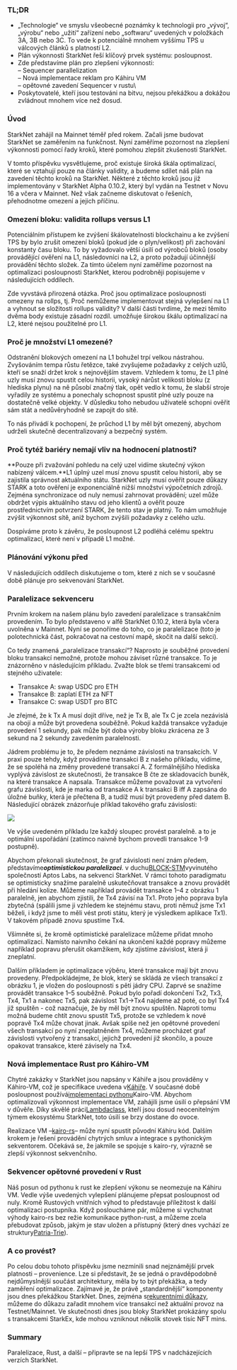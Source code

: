 ### TL;DR

* „Technologie“ ve smyslu všeobecné poznámky k technologii pro „vývoj“, „výrobu“ nebo „užití“ zařízení nebo „softwaru“ uvedených v položkách 3A, 3B nebo 3C. To vede k potenciálně mnohem vyššímu TPS u válcových článků s platností L2.
* Plán výkonnosti StarkNet řeší klíčový prvek systému: posloupnost.
* Zde představíme plán pro zlepšení výkonnosti:\
  – Sequencer parallelization\
  – Nová implementace reklam pro Káhiru VM\
  – opětovné zavedení Sequencer v rustu\
* Poskytovatelé, kteří jsou testováni na bitvu, nejsou překážkou a dokážou zvládnout mnohem více než dosud.

### Úvod

StarkNet zahájil na Mainnet téměř před rokem. Začali jsme budovat StarkNet se zaměřením na funkčnost. Nyní zaměříme pozornost na zlepšení výkonnosti pomocí řady kroků, které pomohou zlepšit zkušenosti StarkNet.

V tomto příspěvku vysvětlujeme, proč existuje široká škála optimalizací, které se vztahují pouze na články validity, a budeme sdílet náš plán na zavedení těchto kroků na StarkNet. Některé z těchto kroků jsou již implementovány v StarkNet Alpha 0.10.2, který byl vydán na Testnet v Novu 16 a včera v Mainnet. Než však začneme diskutovat o řešeních, přehodnotme omezení a jejich příčinu.

### Omezení bloku: validita rollups versus L1

Potenciálním přístupem ke zvýšení škálovatelnosti blockchainu a ke zvýšení TPS by bylo zrušit omezení bloků (pokud jde o plyn/velikost) při zachování konstanty času bloku. To by vyžadovalo větší úsilí od výrobců bloků (osoby provádějící ověření na L1, následovníci na L2, a proto požadují účinnější provádění těchto složek. Za tímto účelem nyní zaměříme pozornost na optimalizaci posloupnosti StarkNet, kterou podrobněji popisujeme v následujících oddílech.

Zde vyvstává přirozená otázka. Proč jsou optimalizace posloupnosti omezeny na rollps, tj. Proč nemůžeme implementovat stejná vylepšení na L1 a vyhnout se složitosti rollups validity? V další části tvrdíme, že mezi těmito dvěma body existuje zásadní rozdíl. umožňuje širokou škálu optimalizací na L2, které nejsou použitelné pro L1.

### Proč je množství L1 omezené?

Odstranění blokových omezení na L1 bohužel trpí velkou nástrahou. Zvyšováním tempa růstu řetězce, také zvyšujeme požadavky z celých uzlů, kteří se snaží držet krok s nejnovějším stavem. Vzhledem k tomu, že L1 plné uzly musí znovu spustit celou historii, vysoký nárůst velikosti bloku (z hlediska plynu) na ně působí značný tlak, opět vedlo k tomu, že slabší stroje vyřadily ze systému a ponechaly schopnost spustit plné uzly pouze na dostatečně velké objekty. V důsledku toho nebudou uživatelé schopni ověřit sám stát a nedůvěryhodně se zapojit do sítě.

To nás přivádí k pochopení, že průchod L1 by měl být omezený, abychom udrželi skutečně decentralizovaný a bezpečný systém.

### Proč tytéž bariéry nemají vliv na hodnocení platnosti?

**Pouze při zvažování pohledu na celý uzel vidíme skutečný výkon nabízený válcem.**L1 úplný uzel musí znovu spustit celou historii, aby se zajistila správnost aktuálního státu. StarkNet uzly musí ověřit pouze důkazy STARK a toto ověření je exponenciálně nižší množství výpočetních zdrojů. Zejména synchronizace od nuly nemusí zahrnovat provádění; uzel může obdržet výpis aktuálního stavu od jeho klientů a ověřit pouze prostřednictvím potvrzení STARK, že tento stav je platný. To nám umožňuje zvýšit výkonnost sítě, aniž bychom zvýšili požadavky z celého uzlu.

Dospíváme proto k závěru, že posloupnost L2 podléhá celému spektru optimalizací, které není v případě L1 možné.

### Plánování výkonu před

V následujících oddílech diskutujeme o tom, které z nich se v současné době plánuje pro sekvenování StarkNet.

### Paralelizace sekvenceru

Prvním krokem na našem plánu bylo zavedení paralelizace s transakčním provedením. To bylo představeno v alfě StarkNet 0.10.2, která byla včera uvolněna v Mainnet. Nyní se ponoříme do toho, co je paralelizace (toto je polotechnická část, pokračovat na cestovní mapě, skočit na další sekci).

Co tedy znamená „paralelizace transakcí“? Naprosto je souběžné provedení bloku transakcí nemožné, protože mohou záviset různé transakce. To je znázorněno v následujícím příkladu. Zvažte blok se třemi transakcemi od stejného uživatele:

* Transakce A: swap USDC pro ETH
* Transakce B: zaplatí ETH za NFT
* Transakce C: swap USDT pro BTC

Je zřejmé, že k Tx A musí dojít dříve, než je Tx B, ale Tx C je zcela nezávislá na obojí a může být provedena souběžně. Pokud každá transakce vyžaduje provedení 1 sekundy, pak může být doba výroby bloku zkrácena ze 3 sekund na 2 sekundy zavedením paralelnosti.

Jádrem problému je to, že předem neznáme závislosti na transakcích. V praxi pouze tehdy, když provádíme transakci B z našeho příkladu, vidíme, že se spoléhá na změny provedené transakcí A. Z formálnějšího hlediska vyplývá závislost ze skutečnosti, že transakce B čte ze skladovacích buněk, na které transakce A napsala. Transakce můžeme považovat za vytvoření grafu závislosti, kde je marka od transakce A k transakci B iff A zapsána do úložné buňky, která je přečtena B, a tudíž musí být provedeny před datem B. Následující obrázek znázorňuje příklad takového grafu závislosti:

![](https://miro.medium.com/max/641/0*I-qGgxdJJmqmgZWM)

Ve výše uvedeném příkladu lze každý sloupec provést paralelně. a to je optimální uspořádání (zatímco naivně bychom provedli transakce 1-9 postupně).

Abychom překonali skutečnost, že graf závislosti není znám předem, představíme***optimistickou paralelizaci***. v duchu[BLOCK-STM](https://malkhi.com/posts/2022/04/block-stm/)vyvinutého společností Aptos Labs, na sekvenci StarkNet. V rámci tohoto paradigmatu se optimisticky snažíme paralelně uskutečňovat transakce a znovu provádět při hledání kolize. Můžeme například provádět transakce 1–4 z obrázku 1 paralelně, jen abychom zjistili, že Tx4 závisí na Tx1. Proto jeho poprava byla zbytečná (spálili jsme ji vzhledem ke stejnému stavu, proti němuž jsme Tx1 běželi, i když jsme to měli vést proti státu, který je výsledkem aplikace Tx1). V takovém případě znovu spustíme Tx4.

Všimněte si, že kromě optimistické paralelizace můžeme přidat mnoho optimalizací. Namísto naivního čekání na ukončení každé popravy můžeme například popravu přerušit okamžikem, kdy zjistíme závislost, která ji zneplatní.

Dalším příkladem je optimalizace výběru, které transakce mají být znovu provedeny. Předpokládejme, že blok, který se skládá ze všech transakcí z obrázku 1, je vložen do posloupnosti s pěti jádry CPU. Zaprvé se snažíme provádět transakce 1–5 souběžně. Pokud bylo pořadí dokončení Tx2, Tx3, Tx4, Tx1 a nakonec Tx5, pak závislost Tx1→Tx4 najdeme až poté, co byl Tx4 již spuštěn - což naznačuje, že by měl být znovu spuštěn. Naproti tomu možná budeme chtít znovu spustit Tx5, protože se vzhledem k nové popravě Tx4 může chovat jinak. Avšak spíše než jen opětovné provedení všech transakcí po nyní zneplatněném Tx4, můžeme procházet graf závislosti vytvořený z transakcí, jejichž provedení již skončilo, a pouze opakovat transakce, které závisely na Tx4.

### Nová implementace Rust pro Káhiro-VM

Chytré zakázky v StarkNet jsou napsány v Káhiře a jsou prováděny v Káhiro-VM, což je specifikace uvedena v[Káhiře](https://eprint.iacr.org/2021/1063.pdf). V současné době posloupnost používá[implementaci pythonu](https://github.com/starkware-libs/cairo-lang/tree/master/src/starkware/cairo/lang/vm)Kairo-VM. Abychom optimalizovali výkonnost implementace VM, zahájili jsme úsilí o přepsání VM v důvěře. Díky skvělé práci[Lambdaclass](https://lambdaclass.com/), kteří jsou dosud neocenitelným týmem ekosystému StarkNet, toto úsilí se brzy dostane do ovoce.

Realizace VM –[kairo-rs](https://github.com/lambdaclass/cairo-rs)– může nyní spustit původní Káhiru kód. Dalším krokem je řešení provádění chytrých smluv a integrace s pythonickým sekventorem. Očekává se, že jakmile se spojuje s kairo-ry, výrazně se zlepší výkonnost sekvenčního.

### Sekvencer opětovné provedení v Rust

Náš posun od pythonu k rust ke zlepšení výkonu se neomezuje na Káhiru VM. Vedle výše uvedených vylepšení plánujeme přepsat posloupnost od nuly. Kromě Rustových vnitřních výhod to představuje příležitost k další optimalizaci postupníka. Když posloucháme pár, můžeme si vychutnat výhody kairo-rs bez režie komunikace python-rust, a můžeme zcela přebudovat způsob, jakým je stav uložen a přístupný (který dnes vychází ze struktury[Patria-Trie](https://docs.starknet.io/documentation/develop/State/starknet-state/#state_commitment)).

### A co provést?

Po celou dobu tohoto příspěvku jsme nezmínili snad nejznámější prvek platnosti – provenience. Lze si představit, že se jedná o pravděpodobně nejdůmyslnější součást architektury, měla by to být překážka, a tedy zaměření optimalizace. Zajímavé je, že právě „standardnější“ komponenty jsou dnes překážkou StarkNet. Dnes, zejména s[rekurentními důkazy](https://medium.com/starkware/recursive-starks-78f8dd401025), můžeme do důkazu zařadit mnohem více transakcí než aktuální provoz na Testnet/Mainnet. Ve skutečnosti dnes jsou bloky StarkNet prokázány spolu s transakcemi StarkEx, kde mohou vzniknout několik stovek tisíc NFT mins.

### Summary

Paralelizace, Rust, a další – připravte se na lepší TPS v nadcházejících verzích StarkNet.